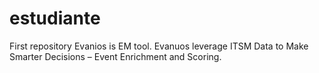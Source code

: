 # estudiante
First repository
Evanios is EM tool. Evanuos leverage ITSM Data to Make Smarter Decisions – Event Enrichment and Scoring.
